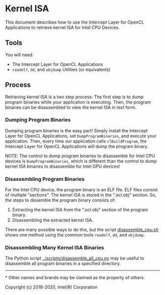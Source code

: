 # Kernel ISA

This document describes how to use the Intercept Layer for OpenCL Applications to
retrieve kernel ISA for Intel CPU Devices.

## Tools

You will need:

* The Intercept Layer for OpenCL Applications
* `readelf`, `dd`, and `objdump` Utilities (or equivalents)

## Process

Retrieving kernel ISA is a two step process:  The first step is to dump program
binaries while your application is executing.  Then, the program binaries can be
disassembled to view the kernel ISA in text form.

### Dumping Program Binaries

Dumping program binaries is the easy part!  Simply install the Intercept
Layer for OpenCL Applications, set `DumpProgramBinaries`, and execute your
application.  Then, every time our application calls `clBuildProgram`, the
Intercept Layer for OpenCL Applications will dump the program binary.

NOTE: The control to dump program binaries to disassemble for Intel CPU devices
is `DumpProgramBinaries`, which is different than the control to dump kernel
ISA binaries to disassemble for Intel GPU devices!

### Disassembling Program Binaries

For the Intel CPU device, the program binary is an ELF file.  ELF files consist
of multiple "sections".  The kernel ISA is stored in the ".ocl.obj" section.
So, the steps to dissemble the program binary consists of:

1. Extracting the kernel ISA from the ".ocl.obj" section of the program binary.
1. Disassembling the extracted kernel ISA.

There are many possible ways to do this, but the script
[disassemble_cpu.sh](../scripts/disassemble_cpu.sh) shows one method using the
common tools `readelf`, `dd`, and `objdump`.

### Disassembling Many Kernel ISA Binaries

The Python script [../scripts/disassemble_all_cpu.py](../scripts/disassemble_all_cpu.py)
may be useful to disassemble all program binaries in a specified directory.

---

\* Other names and brands may be claimed as the property of others.

Copyright (c) 2018-2020, Intel(R) Corporation
